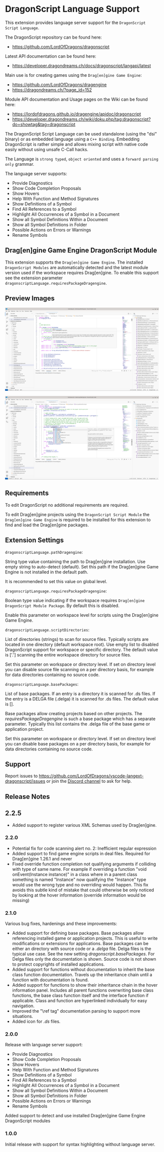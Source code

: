# DragonScript Language Support

This extension provides language server support for the `DragonScript Script Language`.

The DragonScript repository can be found here:
  - https://github.com/LordOfDragons/dragonscript

Latest API documentation can be found here:
  - https://developer.dragondreams.ch/docs/dragonscript/langapi/latest

Main use is for creating games using the `Drag[en]gine Game Engine`:
  - https://github.com/LordOfDragons/dragengine
  - https://dragondreams.ch/?page_id=152

Module API documentation and Usage pages on the Wiki can be found here:
  - https://lordofdragons.github.io/dragengine/apidoc/dragonscript
  - https://developer.dragondreams.ch/wiki/doku.php/tag:dragonscript?do=showtag&tag=dragonscript

The DragonScript Script Language can be used standalone (using the "dsi" binary)
or as embedded language using a `C++ Binding`. Embedding DragonScript is rather
simple and allows mixing script with native code easily without using unsafe
C-Call hacks.

The Language is `strong typed`, `object oriented` and uses a `forward parsing only` grammar.

The language server supports:
- Provide Diagnostics
- Show Code Completion Proposals
- Show Hovers
- Help With Function and Method Signatures
- Show Definitions of a Symbol
- Find All References to a Symbol
- Highlight All Occurrences of a Symbol in a Document
- Show all Symbol Definitions Within a Document
- Show all Symbol Definitions in Folder
- Possible Actions on Errors or Warnings
- Rename Symbols


## Drag[en]gine Game Engine DragonScript Module

This extension supports the `Drag[en]gine Game Engine`. The installed `DragonScript Modules`
are automatically detected and the latest module version used if the workspace requires
Drag[en]gine. To enable this support see the extension parameter
`dragonscriptLanguage.requiresPackageDragengine`.


## Preview Images

![Preview Image](https://raw.githubusercontent.com/LordOfDragons/vscode-langext-dragonscript/master/images/preview1.png)

![Preview Image](https://raw.githubusercontent.com/LordOfDragons/vscode-langext-dragonscript/master/images/preview2.png)


## Requirements

To edit DragonScript no additional requirements are required.

To edit Drag[en]gine projects using the `DragonScript Script Module` the `Drag[en]gine Game Engine`
is required to be installed for this extension to find and load the Drag[en]gine packages.


## Extension Settings

`dragonscriptLanguage.pathDragengine`:

String type value containing the path to Drag[en]gine installation.
Use empty string to auto-detect (default). Set this path if the Drag[en]gine
Game Engine is not installed in the default path.

It is recommended to set this value on global level.

`dragonscriptLanguage.requiresPackageDragengine`:

Boolean type value indicating if the workspace requires `Drag[en]gine DragonScript Module Package`.
By default this is disabled.

Enable this parameter on workspace level for scripts using the Drag[en]gine Game Engine.

`dragonscriptLanguage.scriptDirectories`:

List of directories (strings) to scan for source files. Typically scripts are located in one
directory (default workspace root). Use empty list to disabled DragonScript support for workspace
or specific directory. The default value is ['.'] scanning the entire workspace directory for
source files.

Set this parameter on workspace or directory level. If set on directory level you can disable
source file scanning on a per directory basis, for example for data directories containing
no source code.

`dragonscriptLanguage.basePackages`:

List of base packages. If an entry is a directory it is scanned for .ds files. If the entry is
a DELGA file (.delga) it is scanned for .ds files. The default value is [].

Base packages allow creating projects based on other projects. The _requiresPackageDragengine_
is such a base package which has a separate parameter. Typically this list contains the .delga
file of the base game or application project.

Set this parameter on workspace or directory level. If set on directory level you can disable
base packages on a per directory basis, for example for data directories containing no source code.


## Support

Report issues to https://github.com/LordOfDragons/vscode-langext-dragonscript/issues
or join the [Discord channel](https://discord.gg/Jeg62ns) to ask for help.


## Release Notes

## 2.2.5

- Added support to register various XML Schemas used by Drag[en]gine.

### 2.2.0

- Potential fix for code scanning alert no. 2: Inefficient regular expression
- Added support to find game engine scripts in deal files. Required for
  Drag[en]gine 1.26.1 and never
- Fixed override function completion not qualifying arguments if colliding with type
  of same name. For example if overriding a function "void onEvent(Instance instance)"
  in a class where in a parent class something is named "Instance" now qualifying the
  "Instance" type would use the wrong type and no overriding would happen. This fix
  avoids this subtle kind of mistake that could otherwise be only noticed by looking
  at the hover information (override information would be missing)

### 2.1.0

Various bug fixes, hardenings and these improvements:
- Added support for defining base packages. Base packages allow referencing installed
  game or application projects. This is useful to write modifications or extensions
  for applications. Base packages can be either an directory with source code or a
  _.delga_ file. Delga files is the typical use case. See the new setting
  _dragonscript.basePackages_. For Delga files only the documentation is shown.
  Source code is not shown to protect copyrights of installed applications.
- Added support for functions without documentation to inherit the base class function
  documentation. Travels up the inheritance chain until a function with documentation
  is found.
- Added support for functions to show their inheritance chain in the hover information
  panel. Includes all parent functions overwriting base class functions, the base class
  function itself and the interface function if applicable. Class and function are
  hyperlinked individually for easy navigation.
- Improved the "\ref tag" documentation parsing to support more situations.
- Added icon for _.ds_ files.

### 2.0.0

Release with language server support:
- Provide Diagnostics
- Show Code Completion Proposals
- Show Hovers
- Help With Function and Method Signatures
- Show Definitions of a Symbol
- Find All References to a Symbol
- Highlight All Occurrences of a Symbol in a Document
- Show all Symbol Definitions Within a Document
- Show all Symbol Definitions in Folder
- Possible Actions on Errors or Warnings
- Rename Symbols

Added support to detect and use installed Drag[en]gine Game Engine DragonScript modules

### 1.0.0

Initial release with support for syntax highlighting without language server.
